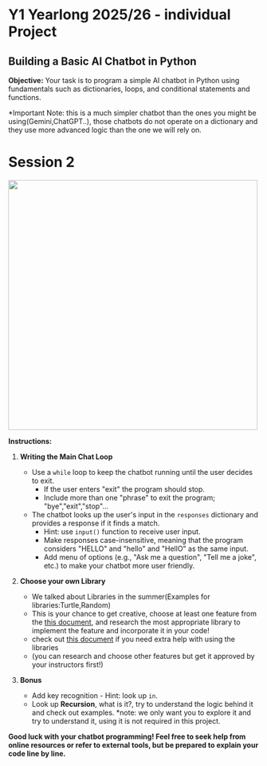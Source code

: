 # Y1 Yearlong 2025/26 - individual Project
## Building a Basic AI Chatbot in Python

**Objective:** Your task is to program a simple AI chatbot in Python using fundamentals such as dictionaries, loops, and conditional statements and functions.

*Important Note: this is a much simpler chatbot than the ones you might be using(Gemini,ChatGPT..), those chatbots do not operate on a dictionary and they use more advanced logic than the one we will rely on.


# Session 2

<img src="https://media1.giphy.com/media/v1.Y2lkPTc5MGI3NjExeW9obGZmcDJlOXZzeXdrbXZyZ3Y0ZnpzaGV1YWR1em5jaWVlM2d3ayZlcD12MV9pbnRlcm5hbF9naWZfYnlfaWQmY3Q9Zw/l3fQ9icfExRfiePrq/giphy.gif" width="500px">

**Instructions:**
1. **Writing the Main Chat Loop**
   - Use a `while` loop to keep the chatbot running until the user decides to exit.
     - If the user enters "exit" the program should stop.
     - Include more than one "phrase" to exit the program; "bye","exit","stop"...
   - The chatbot looks up the user's input in the `responses` dictionary and provides a response if it finds a match.
     - Hint: use `input()` function to receive user input.
     - Make responses case-insensitive, meaning that the program considers "HELLO" and "hello" and "HellO" as the same input.
     - Add menu of options (e.g., "Ask me a question", "Tell me a joke", etc.) to make your chatbot more user friendly.
   
2. **Choose your own Library**
   - We talked about Libraries in the summer(Examples for libraries:Turtle,Random)
   - This is your chance to get creative, choose at least one feature from the [this document](https://docs.google.com/document/d/1UcPuJOgiokcIU_ED68-UK9Qwu7wZdXfEe14PPovoev4/edit?usp=sharing), and research the most appropriate library to implement the feature
      and incorporate it in your code!
   - check out [this document](https://docs.google.com/document/d/1fzhI12m9k3GM7Ouq23P5Tb_vQCR2a1wq19tKfOe9dqo/edit?tab=t.0#heading=h.stt3o5wpb2vc) if you need extra help with using the libraries
   - (you can research and choose other features but get it approved by your instructors first!)
  
     
3. **Bonus**
   - Add key recognition - Hint: look up `in`.
   - Look up **Recursion**, what is it?, try to understand the logic behind it and check out examples.
        *note: we only want you to explore it and try to understand it, using it is not required in this project.
     
**Good luck with your chatbot programming! Feel free to seek help from online resources or refer to external tools, but be prepared to explain your code line by line.**
